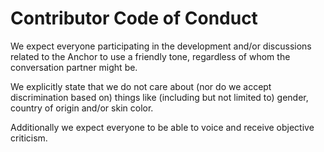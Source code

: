 # Contributor Code of Conduct

We expect everyone participating in the development and/or discussions related to the Anchor to use a friendly tone, regardless of whom the conversation partner might be.

We explicitly state that we do not care about (nor do we accept discrimination based on) things like (including but not limited to) gender, country of origin and/or skin color.

Additionally we expect everyone to be able to voice and receive objective criticism.
